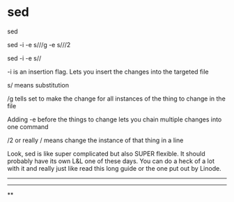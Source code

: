 <!-- TITLE: Sed -->
<!-- SUBTITLE: A quick summary of Sed -->

# sed

sed

sed -i -e s/<thing to change>/<thing to change it to>/g -e s/<other thing to change>/<other thing to change it to>/2  <file to change>

sed -i -e s/<thing to change>/

-i is an insertion flag. Lets you insert the changes into the targeted file

s/ means substitution

/g tells set to make the change for all instances of the thing to change in the file

Adding -e before the things to change lets you chain multiple changes into one command

/2 or really /<number> means change the <number> instance of that thing in a line

Look, sed is like super complicated but also SUPER flexible. It should probably have its own L&L one of these days. You can do a heck of a lot with it and really just like read this long guide or the one put out by Linode.

-----



-----

**